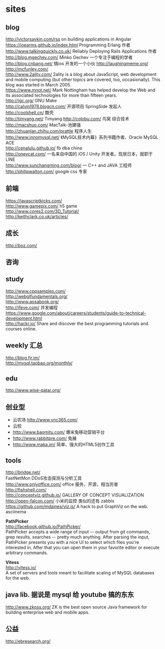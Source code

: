 sites
========  

## blog  

http://victorsavkin.com/rss  on building applications in Angular  
https://joearms.github.io/index.html  Programming Erlang 作者  
http://www.talkingquickly.co.uk/   Reliably Deploying Rails Applications  作者  
http://blog.mgechev.com/   Minko Gechev  一个专注于编程的学者  
http://blog.cnbang.net/  搞ios 开发的一个小伙
http://laughingmeme.org/  
http://mcfunley.com/  
http://www.2ality.com/  2ality is a blog about JavaScript, web development and mobile computing (but other topics are covered, too, occasionally). This blog was started in March 2005.  
https://www.mnot.net/  Mark Nottingham has helped develop the Web and its associated technologies for more than fifteen years.  
http://jgc.org/  GNU Make  
http://calvin1978.blogcn.com/  开源项目 SpringSide 发起人  
http://coolshell.cn/  酷壳  
http://timyang.net/ Timyang 
http://colobu.com/ 鸟窝 综合技术
http://macshuo.com/ MacTalk-池建强  
http://zhuanlan.zhihu.com/prattle 程序人生  
http://www.innomysql.net/  《MySQL技术内幕》系列书籍作者、Oracle MySQL ACE  
http://cenalulu.github.io/  fb dba china  
http://onevcat.com/ 一名来自中国的 iOS / Unity 开发者。现居日本，就职于 LINE  
http://www.sunchangming.com/blog/  一 C++ and JAVA 工程师  
http://philipwalton.com/  google css 专家  

## 前端  

https://javascriptkicks.com/  
http://www.gamepix.com/ h5 game  
http://www.cores2.com/3D_Tutorial/  
http://keithclark.co.uk/articles/  

## 成长  

http://boz.com/  

## 咨询



## study  

http://www.cppsamples.com/  
http://webglfundamentals.org/  
http://www.aosabook.org/  
http://ifeve.com/ 并发编程  
https://www.google.com/about/careers/students/guide-to-technical-development.html  
http://hackr.io/  Share and discover the best programming tutorials and courses online.  

## weekly 汇总

http://blog.fir.im/  
http://mysql.taobao.org/monthly/  

## edu  

http://www.wise-qatar.org/

## 创业型  

- 云农场  http://www.ync365.com/
- 云校 
- http://www.baomitu.com/ 爆米兔移动营销平台  
- http://www.rabbitpre.com/ 兔展  
- http://www.maka.im/ 简单、强大的HTML5创作工具  

## tools  

http://bridge.net/  
FastNetMon  DDoS攻击探测与分析工具  
http://www.onlyoffice.com/  office 服务，开源，相当厉害  
http://fishshell.com/  
http://conceptviz.github.io/ GALLERY OF CONCEPT VISUALIZATION  
http://open-falcon.com/  小米的监控 类似的还有 zabbix  
https://github.com/mdaines/viz.js/  A hack to put GraphViz on the web.  
asciinema  

**PathPicker**  
http://facebook.github.io/PathPicker/  
PathPicker accepts a wide range of input -- output from git commands, grep results, searches -- pretty much anything. After parsing the input, PathPicker presents you with a nice UI to select which files you're interested in. After that you can open them in your favorite editor or execute arbitrary commands.  


**Vitess**  
http://vitess.io/  
A set of servers and tools meant to facilitate scaling of MySQL databases for the web.
## java lib. 据说是 mysql 给 youtube 搞的东东

http://www.zkoss.org/  ZK is the best open source Java framework for building enterprise web and mobile apps.  

## 公益  
http://ebresearch.org/  